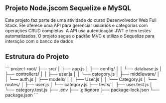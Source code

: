 ## Projeto Node.jscom Sequelize e MySQL
Este projeto faz parte de uma atividade do curso Desenvolvedor Web Full Stack. Ele oferece uma API para gerenciar usuários e categorias com operações CRUD completas. A API usa autenticação JWT e tem testes automatizados. O projeto segue o padrão MVC e utiliza o Sequelize para interação com o banco de dados

## Estrutura do Projeto
\```
project-root/
├── src/
│   ├── app.js
│   ├── config/
│   │   └── database.js
│   ├── controllers/
│   │   ├── user.js
│   │   └── category.js
│   ├── middleware/
│   │   └── auth.js
│   ├── models/
│   │   ├── User.js
│   │   └── Category.js
│   └── routes/
│       ├── user.js
│       └── category.js
├── tests/
│   ├── user.test.js
│   └── category.test.js
├── .env
├── .gitignore
├── package-lock.json
└── package.json
\```

